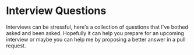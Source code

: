 Interview Questions
===================

Interviews can be stressful, here's a collection of questions that I've bothed asked and been asked. 
Hopefully it can help you prepare for an upcoming interview or maybe you can help me by
proposing a better answer in a pull request.